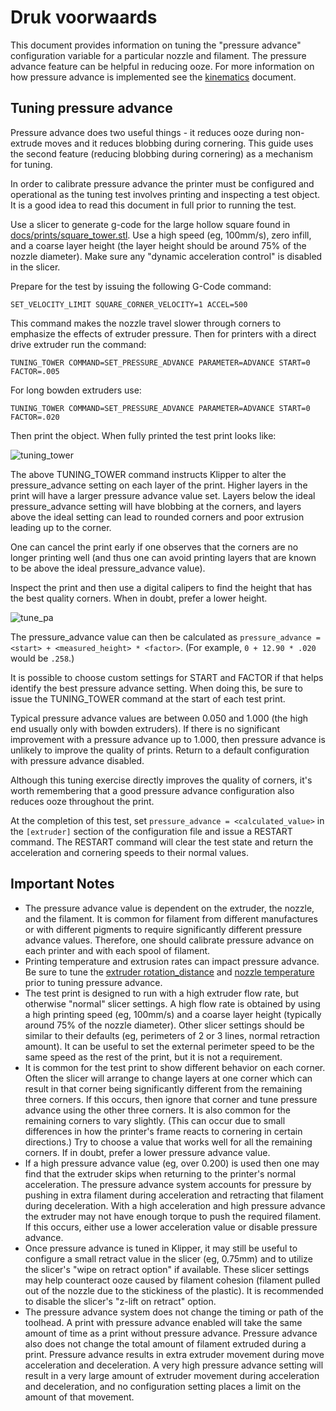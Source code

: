 # Druk voorwaards

This document provides information on tuning the "pressure advance" configuration variable for a particular nozzle and filament. The pressure advance feature can be helpful in reducing ooze. For more information on how pressure advance is implemented see the [kinematics](Kinematics.md) document.

## Tuning pressure advance

Pressure advance does two useful things - it reduces ooze during non-extrude moves and it reduces blobbing during cornering. This guide uses the second feature (reducing blobbing during cornering) as a mechanism for tuning.

In order to calibrate pressure advance the printer must be configured and operational as the tuning test involves printing and inspecting a test object. It is a good idea to read this document in full prior to running the test.

Use a slicer to generate g-code for the large hollow square found in [docs/prints/square_tower.stl](prints/square_tower.stl). Use a high speed (eg, 100mm/s), zero infill, and a coarse layer height (the layer height should be around 75% of the nozzle diameter). Make sure any "dynamic acceleration control" is disabled in the slicer.

Prepare for the test by issuing the following G-Code command:

```
SET_VELOCITY_LIMIT SQUARE_CORNER_VELOCITY=1 ACCEL=500
```

This command makes the nozzle travel slower through corners to emphasize the effects of extruder pressure. Then for printers with a direct drive extruder run the command:

```
TUNING_TOWER COMMAND=SET_PRESSURE_ADVANCE PARAMETER=ADVANCE START=0 FACTOR=.005
```

For long bowden extruders use:

```
TUNING_TOWER COMMAND=SET_PRESSURE_ADVANCE PARAMETER=ADVANCE START=0 FACTOR=.020
```

Then print the object. When fully printed the test print looks like:

![tuning_tower](img/tuning_tower.jpg)

The above TUNING_TOWER command instructs Klipper to alter the pressure_advance setting on each layer of the print. Higher layers in the print will have a larger pressure advance value set. Layers below the ideal pressure_advance setting will have blobbing at the corners, and layers above the ideal setting can lead to rounded corners and poor extrusion leading up to the corner.

One can cancel the print early if one observes that the corners are no longer printing well (and thus one can avoid printing layers that are known to be above the ideal pressure_advance value).

Inspect the print and then use a digital calipers to find the height that has the best quality corners. When in doubt, prefer a lower height.

![tune_pa](img/tune_pa.jpg)

The pressure_advance value can then be calculated as `pressure_advance = <start> + <measured_height> * <factor>`. (For example, `0 + 12.90 * .020` would be `.258`.)

It is possible to choose custom settings for START and FACTOR if that helps identify the best pressure advance setting. When doing this, be sure to issue the TUNING_TOWER command at the start of each test print.

Typical pressure advance values are between 0.050 and 1.000 (the high end usually only with bowden extruders). If there is no significant improvement with a pressure advance up to 1.000, then pressure advance is unlikely to improve the quality of prints. Return to a default configuration with pressure advance disabled.

Although this tuning exercise directly improves the quality of corners, it's worth remembering that a good pressure advance configuration also reduces ooze throughout the print.

At the completion of this test, set `pressure_advance = <calculated_value>` in the `[extruder]` section of the configuration file and issue a RESTART command. The RESTART command will clear the test state and return the acceleration and cornering speeds to their normal values.

## Important Notes

* The pressure advance value is dependent on the extruder, the nozzle, and the filament. It is common for filament from different manufactures or with different pigments to require significantly different pressure advance values. Therefore, one should calibrate pressure advance on each printer and with each spool of filament.
* Printing temperature and extrusion rates can impact pressure advance. Be sure to tune the [extruder rotation_distance](Rotation_Distance.md#calibrating-rotation_distance-on-extruders) and [nozzle temperature](http://reprap.org/wiki/Triffid_Hunter%27s_Calibration_Guide#Nozzle_Temperature) prior to tuning pressure advance.
* The test print is designed to run with a high extruder flow rate, but otherwise "normal" slicer settings. A high flow rate is obtained by using a high printing speed (eg, 100mm/s) and a coarse layer height (typically around 75% of the nozzle diameter). Other slicer settings should be similar to their defaults (eg, perimeters of 2 or 3 lines, normal retraction amount). It can be useful to set the external perimeter speed to be the same speed as the rest of the print, but it is not a requirement.
* It is common for the test print to show different behavior on each corner. Often the slicer will arrange to change layers at one corner which can result in that corner being significantly different from the remaining three corners. If this occurs, then ignore that corner and tune pressure advance using the other three corners. It is also common for the remaining corners to vary slightly. (This can occur due to small differences in how the printer's frame reacts to cornering in certain directions.) Try to choose a value that works well for all the remaining corners. If in doubt, prefer a lower pressure advance value.
* If a high pressure advance value (eg, over 0.200) is used then one may find that the extruder skips when returning to the printer's normal acceleration. The pressure advance system accounts for pressure by pushing in extra filament during acceleration and retracting that filament during deceleration. With a high acceleration and high pressure advance the extruder may not have enough torque to push the required filament. If this occurs, either use a lower acceleration value or disable pressure advance.
* Once pressure advance is tuned in Klipper, it may still be useful to configure a small retract value in the slicer (eg, 0.75mm) and to utilize the slicer's "wipe on retract option" if available. These slicer settings may help counteract ooze caused by filament cohesion (filament pulled out of the nozzle due to the stickiness of the plastic). It is recommended to disable the slicer's "z-lift on retract" option.
* The pressure advance system does not change the timing or path of the toolhead. A print with pressure advance enabled will take the same amount of time as a print without pressure advance. Pressure advance also does not change the total amount of filament extruded during a print. Pressure advance results in extra extruder movement during move acceleration and deceleration. A very high pressure advance setting will result in a very large amount of extruder movement during acceleration and deceleration, and no configuration setting places a limit on the amount of that movement.

